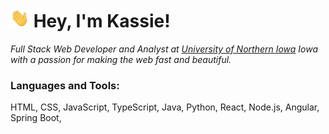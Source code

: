 <!-- @format -->
<h1>
<img src="assets/wave.gif" width="30px" height="30px"> 
Hey, I'm Kassie!
</h1>

_Full Stack Web Developer and Analyst at [University of Northern Iowa](https://www.uni.edu) Iowa with a passion for making the web fast and beautiful._

<h3>Languages and Tools:</h3>
HTML, CSS, JavaScript, TypeScript, Java, Python, React, Node.js, Angular, Spring Boot,
